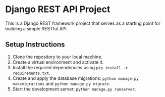 # Django REST API Project

This is a Django REST framework project that serves as a starting point for building a simple RESTful API.

## Setup Instructions

1. Clone the repository to your local machine.
2. Create a virtual environment and activate it.
3. Install the required dependencies using `pip install -r requirements.txt`.
4. Create and apply the database migrations: `python manage.py makemigrations` and `python manage.py migrate`.
5. Start the development server: `python manage.py runserver`.
